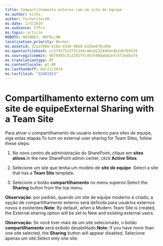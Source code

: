 ```yaml
---
title: Compartilhamento externo com um site de equipe
ms.author: kirks
author: Techwriter40
ms.date: 1/3/2019
ms.audience: ITPro
ms.topic: article
ROBOTS: NOINDEX, NOFOLLOW
localization_priority: Normal
ms.assetid: 22a229b6-b18a-43a8-9868-b32be87bc09e
ms.openlocfilehash: cc5f917522f31349c48c8232496dc862d6769539
ms.sourcegitcommit: 9d78905c512192ffc4675468abd2efc5f2e4baf4
ms.translationtype: MT
ms.contentlocale: pt-BR
ms.lasthandoff: 04/23/2019
ms.locfileid: "32401923"
---
```

# <a name="external-sharing-with-a-team-site"></a><span data-ttu-id="37ab2-102">Compartilhamento externo com um site de equipe</span><span class="sxs-lookup"><span data-stu-id="37ab2-102">External Sharing with a Team Site</span></span>

<span data-ttu-id="37ab2-103">Para ativar o compartilhamento de usuário externo para sites de equipe, siga estas etapas:</span><span class="sxs-lookup"><span data-stu-id="37ab2-103">To turn on external user sharing for Team Sites, follow these steps:</span></span> 
  
1. <span data-ttu-id="37ab2-104">No novo centro de administração do SharePoint, clique em **sites ativos**.</span><span class="sxs-lookup"><span data-stu-id="37ab2-104">In the new SharePoint admin center, click **Active Sites**.</span></span>
  
2. <span data-ttu-id="37ab2-105">Selecione um site que tenha um modelo de **site de equipe** .</span><span class="sxs-lookup"><span data-stu-id="37ab2-105">Select a site that has a **Team Site** template.</span></span> 
  
3. <span data-ttu-id="37ab2-106">Selecione o botão **compartilhamento** no menu superior.</span><span class="sxs-lookup"><span data-stu-id="37ab2-106">Select the **Sharing** button from the top menu.</span></span> 
  
 <span data-ttu-id="37ab2-107">**Observação**: por padrão, quando um site de equipe moderno é criado, a opção de compartilhamento externo será definida para usuários externos novos e existentes.</span><span class="sxs-lookup"><span data-stu-id="37ab2-107">**Note**: By default, when a Modern Team Site is created, the External sharing option will be set to New and existing external users.</span></span> 
  
 <span data-ttu-id="37ab2-108">**Observação:** Se você tiver mais de um site selecionado, o botão **compartilhamento** será exibido desabilitado.</span><span class="sxs-lookup"><span data-stu-id="37ab2-108">**Note:** If you have more than one site selected, the **Sharing** button will appear disabled.</span></span> <span data-ttu-id="37ab2-109">Selecione apenas um site.</span><span class="sxs-lookup"><span data-stu-id="37ab2-109">Select only one site.</span></span> 
  


